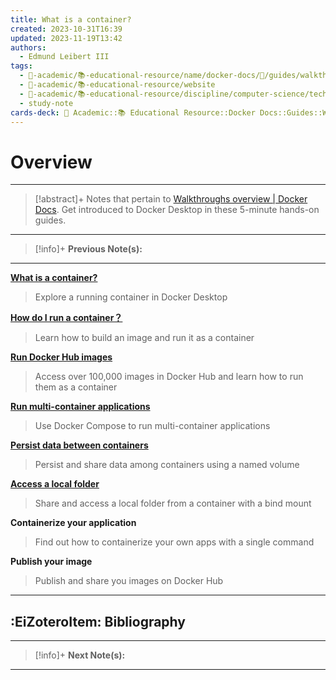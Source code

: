```yaml
---
title: What is a container?
created: 2023-10-31T16:39
updated: 2023-11-19T13:42
authors:
  - Edmund Leibert III
tags:
  - 🔴-academic/📚-educational-resource/name/docker-docs/🔖/guides/walkthroughs/overview
  - 🔴-academic/📚-educational-resource/website
  - 🔴-academic/📚-educational-resource/discipline/computer-science/technology/docker
  - study-note
cards-deck: 🔴 Academic::📚 Educational Resource::Docker Docs::Guides::Walkthroughs::Overview
---
```


# Overview

---

> [!abstract]+ 
> Notes that pertain to [Walkthroughs overview | Docker Docs](https://docs.docker.com/guides/walkthroughs/). Get introduced to Docker Desktop in these 5-minute hands-on guides.

---

> [!info]+ 
> **Previous Note(s):**
> 

---

**[What is a container?](the-vault/src/🔴%20Academic/📚%20Educational%20Resource/Docker%20Docs/Guides/Walkthroughs/What%20is%20a%20container？.md)**

> Explore a running container in Docker Desktop

**[How do I run a container？](the-vault/src/🔴%20Academic/📚%20Educational%20Resource/Docker%20Docs/Guides/Walkthroughs/How%20do%20I%20run%20a%20container？.md)**

> Learn how to build an image and run it as a container

**[Run Docker Hub images](the-vault/src/🔴%20Academic/📚%20Educational%20Resource/Docker%20Docs/Guides/Walkthroughs/Run%20Docker%20Hub%20images.md)**

> Access over 100,000 images in Docker Hub and learn how to run them as a container

**[Run multi-container applications](the-vault/src/🔴%20Academic/📚%20Educational%20Resource/Docker%20Docs/Guides/Walkthroughs/Run%20multi-container%20applications.md)**

> Use Docker Compose to run multi-container applications

**[Persist data between containers](the-vault/src/🔴%20Academic/📚%20Educational%20Resource/Docker%20Docs/Guides/Walkthroughs/Persist%20data%20between%20containers.md)**

> Persist and share data among containers using a named volume

**[Access a local folder](the-vault/src/🔴%20Academic/📚%20Educational%20Resource/Docker%20Docs/Guides/Walkthroughs/Access%20a%20local%20folder.md)**

> Share and access a local folder from a container with a bind mount

**Containerize your application**

> Find out how to containerize your own apps with a single command

**Publish your image**

> Publish and share you images on Docker Hub

---

## :EiZoteroItem: Bibliography

---

> [!info]+
> **Next Note(s):**

---
